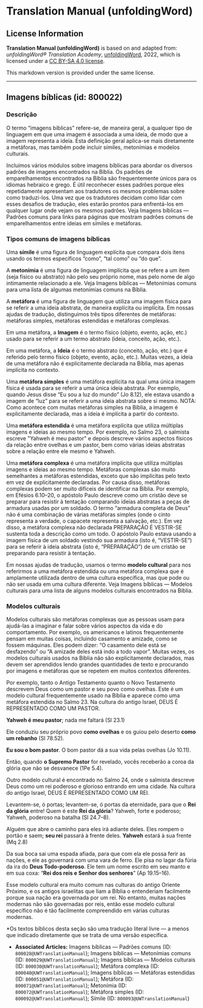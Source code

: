 # Translation Manual (unfoldingWord)

## License Information

**Translation Manual (unfoldingWord)** is based on and adapted from: _unfoldingWord® Translation Academy_, [unfoldingWord](https://unfoldingword.org/utw), 2022, which is licensed under a [CC BY-SA 4.0 license](https://creativecommons.org/licenses/by-sa/4.0/legalcode.en).

This markdown version is provided under the same license.



--------------------------------

## Imagens bíblicas (id: 800022)

### Descrição

O termo “imagens bíblicas” refere\-se, de maneira geral, a qualquer tipo de linguagem em que uma imagem é associada a uma ideia, de modo que a imagem representa a ideia. Esta definição geral aplica\-se mais diretamente a metáforas, mas também pode incluir símiles, metonímias e modelos culturais.

Incluímos vários módulos sobre imagens bíblicas para abordar os diversos padrões de imagens encontrados na Bíblia. Os padrões de emparelhamentos encontrados na Bíblia são frequentemente únicos para os idiomas hebraico e grego. É útil reconhecer esses padrões porque eles repetidamente apresentam aos tradutores os mesmos problemas sobre como traduzi\-los. Uma vez que os tradutores decidam como lidar com esses desafios de tradução, eles estarão prontos para enfrentá\-los em qualquer lugar onde vejam os mesmos padrões. Veja Imagens bíblicas — Padrões comuns para links para páginas que mostram padrões comuns de emparelhamentos entre ideias em símiles e metáforas.

### Tipos comuns de imagens bíblicas

Uma **símile** é uma figura de linguagem explícita que compara dois itens usando os termos específicos “como”, “tal como” ou “do que”.

A **metonímia** é uma figura de linguagem implícita que se refere a um item (seja físico ou abstrato) não pelo seu próprio nome, mas pelo nome de algo intimamente relacionado a ele. Veja Imagens bíblicas — Metonímias comuns para uma lista de algumas metonímias comuns na Bíblia.

A **metáfora** é uma figura de linguagem que utiliza uma imagem física para se referir a uma ideia abstrata, de maneira explícita ou implícita. Em nossas ajudas de tradução, distinguimos três tipos diferentes de metáforas: metáforas simples, metáforas estendidas e metáforas complexas.

Em uma metáfora, a **Imagem** é o termo físico (objeto, evento, ação, etc.) usado para se referir a um termo abstrato (ideia, conceito, ação, etc.).

Em uma metáfora, a **Ideia** é o termo abstrato (conceito, ação, etc.) que é referido pelo termo físico (objeto, evento, ação, etc.). Muitas vezes, a ideia de uma metáfora não é explicitamente declarada na Bíblia, mas apenas implícita no contexto.

Uma **metáfora simples** é uma metáfora explícita na qual uma única imagem física é usada para se referir a uma única ideia abstrata. Por exemplo, quando Jesus disse “Eu sou a luz do mundo” (Jo 8\.12\), ele estava usando a imagem de “luz” para se referir a uma ideia abstrata sobre si mesmo. NOTA: Como acontece com muitas metáforas simples na Bíblia, a imagem é explicitamente declarada, mas a ideia é implícita a partir do contexto.

Uma **metáfora estendida** é uma metáfora explícita que utiliza múltiplas imagens e ideias ao mesmo tempo. Por exemplo, no Salmo 23, o salmista escreve "Yahweh é meu pastor" e depois descreve vários aspectos físicos da relação entre ovelhas e um pastor, bem como várias ideias abstratas sobre a relação entre ele mesmo e Yahweh.

Uma **metáfora complexa** é uma metáfora implícita que utiliza múltiplas imagens e ideias ao mesmo tempo. Metáforas complexas são muito semelhantes a metáforas estendidas, exceto que são implícitas pelo texto em vez de explicitamente declaradas. Por causa disso, metáforas complexas podem ser muito difíceis de identificar na Bíblia. Por exemplo, em Efésios 6\.10–20, o apóstolo Paulo descreve como um cristão deve se preparar para resistir à tentação comparando ideias abstratas a peças de armadura usadas por um soldado. O termo “armadura completa de Deus” não é uma combinação de várias metáforas simples (onde o cinto representa a verdade, o capacete representa a salvação, etc.). Em vez disso, a metáfora complexa não declarada PREPARAÇÃO É VESTIR\-SE sustenta toda a descrição como um todo. O apóstolo Paulo estava usando a imagem física de um soldado vestindo sua armadura (isto é, “VESTIR\-SE”) para se referir à ideia abstrata (isto é, “PREPARAÇÃO”) de um cristão se preparando para resistir à tentação.

Em nossas ajudas de tradução, usamos o termo **modelo cultural** para nos referirmos a uma metáfora estendida ou uma metáfora complexa que é amplamente utilizada dentro de uma cultura específica, mas que pode ou não ser usada em uma cultura diferente. Veja Imagens bíblicas — Modelos culturais para uma lista de alguns modelos culturais encontrados na Bíblia.

### Modelos culturais

Modelos culturais são metáforas complexas que as pessoas usam para ajudá\-las a imaginar e falar sobre vários aspectos da vida e do comportamento. Por exemplo, os americanos e latinos frequentemente pensam em muitas coisas, incluindo casamento e amizade, como se fossem máquinas. Eles podem dizer: “O casamento dele está se desfazendo” ou “A amizade deles está indo a todo vapor”. Muitas vezes, os modelos culturais usados na Bíblia não são explicitamente declarados, mas devem ser aprendidos lendo grandes quantidades de texto e procurando por imagens e metáforas que se repetem em muitos contextos diferentes.

Por exemplo, tanto o Antigo Testamento quanto o Novo Testamento descrevem Deus como um pastor e seu povo como ovelhas. Este é um modelo cultural frequentemente usado na Bíblia e aparece como uma metáfora estendida no Salmo 23\. Na cultura do antigo Israel, DEUS É REPRESENTADO COMO UM PASTOR.

**Yahweh é meu pastor**; nada me faltará (Sl 23\.1\)

Ele conduziu seu próprio povo **como ovelhas** e os guiou pelo deserto **como um rebanho** (Sl 78\.52\).

**Eu sou o bom pastor**. O bom pastor dá a sua vida pelas ovelhas (Jo 10\.11\).

Então, quando **o Supremo Pastor** for revelado, vocês receberão a coroa da glória que não se desvanece (1Pe 5\.4\).

Outro modelo cultural é encontrado no Salmo 24, onde o salmista descreve Deus como um rei poderoso e glorioso entrando em uma cidade. Na cultura do antigo Israel, DEUS É REPRESENTADO COMO UM REI.

Levantem\-se, ó portas; levantem\-se, ó portas da eternidade, para que o **Rei da glória** entre! Quem é este **Rei da glória**? Yahweh, forte e poderoso; Yahweh, poderoso na batalha (Sl 24\.7–8\).

Alguém que abre o caminho para eles irá adiante deles. Eles rompem o portão e saem; **seu rei** passará à frente deles. **Yahweh** estará à sua frente (Mq 2\.8\)

Da sua boca sai uma espada afiada, para que com ela ele possa ferir as nações, e ele as governará com uma vara de ferro. Ele pisa no lagar da fúria da ira do **Deus Todo\-poderoso**. Ele tem um nome escrito em seu manto e em sua coxa: “**Rei dos reis e Senhor dos senhores**” (Ap 19\.15–16\).

Esse modelo cultural era muito comum nas culturas do antigo Oriente Próximo, e os antigos israelitas que liam a Bíblia o entenderiam facilmente porque sua nação era governada por um rei. No entanto, muitas nações modernas não são governadas por reis, então esse modelo cultural específico não é tão facilmente compreendido em várias culturas modernas.

\*Os textos bíblicos desta seção são uma tradução literal livre — a menos que indicado diretamente que se trata de uma versão específica.

* **Associated Articles:** Imagens bíblicas — Padrões comuns (ID: `800028@UWTranslationManual`); Imagens bíblicas — Metonímias comuns (ID: `800029@UWTranslationManual`); Imagens bíblicas — Modelos culturais (ID: `800030@UWTranslationManual`); Metáfora complexa (ID: `800040@UWTranslationManual`); Imagens bíblicas — Metáforas estendidas (ID: `800051@UWTranslationManual`); Metáfora (ID: `800071@UWTranslationManual`); Metonímia (ID: `800072@UWTranslationManual`); Metáfora simples (ID: `800092@UWTranslationManual`); Símile (ID: `800093@UWTranslationManual`)

